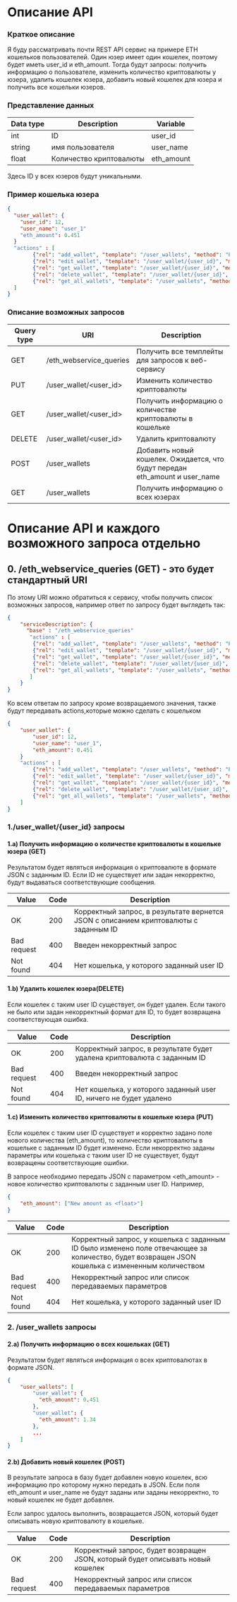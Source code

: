 # Описание API

### Краткое описание 

Я буду рассматривать почти REST API сервис на примере ETH кошельков пользователей. Один юзер имеет один кошелек, поэтому будет иметь user_id и eth_amount. Тогда будут запросы: получить информацию о пользователе, изменить количество криптовалюты у юзера, удалить кошелек юзера, добавить новый кошелек для юзера и получить все кошельки юзеров.

### Представление данных

| Data type | Description | Variable |
| ------ | ------ | ------ |
| int |ID | user_id |
|string| имя пользователя | user_name|
| float | Количество криптовалюты | eth_amount |

Здесь ID у всех юзеров будут уникальными. 

### Пример кошелька юзера

```json
{
  "user_wallet": {
    "user_id": 12,
    "user_name": "user_1"
    "eth_amount": 0.451
  }
  "actions" : [
        {"rel": "add_wallet", "template": "/user_wallets", "method": "POST", "required_data":["eth_amount"]},
        {"rel": "edit_wallet", "template": "/user_wallet/{user_id}", "method": "PUT", "required_data":["eth_amount"]},
        {"rel": "get_wallet", "template": "/user_wallet/{user_id}", "method": "GET", "required_data":[]},
        {"rel": "delete_wallet", "template": "/user_wallet/{user_id}", "method": "DELETE", "required_data":[]},
        {"rel": "get_all_wallets", "template": "/user_wallets", "method": "GET", "required_data":[]},
  ]
}
```

### Описание возможных запросов

| Query type | URI | Description |
| ------ | ------ | ------ |
| GET| /eth_webservice_queries | Получить все темплейты для запросов к веб-сервису|
|  PUT | /user_wallet/<user_id> | Изменить количество криптовалюты |
|  GET | /user_wallet/<user_id> | Получить информацию о количестве криптовалюты в кошельке |
|  DELETE | /user_wallet/<user_id> | Удалить криптовалюту |
|  POST | /user_wallets | Добавить новый кошелек. Ожидается, что будут передан eth_amount и user_name |
| GET | /user_wallets | Получить информацию о всех юзерах |

# Описание API и каждого возможного запроса отдельно 

## 0. /eth_webservice_queries (GET) - это будет стандартный URI
По этому URI можно обратиться к сервису, чтобы получить список возможных запросов, например ответ по запросу будет выглядеть так:
```json
{
    "serviceDescription": {
      "base" : "/eth_webservice_queries" 
       "actions" : [
        {"rel": "add_wallet", "template": "/user_wallets", "method": "POST", "required_data":["eth_amount", "user_name"]},
        {"rel": "edit_wallet", "template": "/user_wallet/{user_id}", "method": "PUT", "required_data":["eth_amount"]},
        {"rel": "get_wallet", "template": "/user_wallet/{user_id}", "method": "GET", "required_data":[]},
        {"rel": "delete_wallet", "template": "/user_wallet/{user_id}", "method": "DELETE", "required_data":[]},
        {"rel": "get_all_wallets", "template": "/user_wallets", "method": "GET", "required_data":[]},
       ]
    }
}
```
Ко всем ответам по запросу кроме возвращаемого значения, также будут передавать actions,которые можно сделать с кошельком

```json
{
    "user_wallet": { 
        "user_id": 12,
        "user_name": "user_1",
        "eth_amount": 0.451
    }
    "actions" : [
        {"rel": "add_wallet", "template": "/user_wallets", "method": "POST", "required_data":["eth_amount", "user_name"]},
        {"rel": "edit_wallet", "template": "/user_wallet/{user_id}", "method": "PUT", "required_data":["eth_amount"]},
        {"rel": "get_wallet", "template": "/user_wallet/{user_id}", "method": "GET", "required_data":[]},
        {"rel": "delete_wallet", "template": "/user_wallet/{user_id}", "method": "DELETE", "required_data":[]},
        {"rel": "get_all_wallets", "template": "/user_wallets", "method": "GET", "required_data":[]},
    ]
}
```

### 1./user_wallet/{user_id} запросы

#### 1.a) Получить информацию о количестве криптовалюты в кошельке юзера (GET)

Результатом будет являться информация о криптовалюте в формате JSON с заданным ID. Если ID не существует или задан некорректно, будут выдаваться соответствующие сообщения.

| Value | Code | Description |
| ------ | ------ | ------ |
|  OK | 200 | Корректный запрос, в результате вернется JSON с описанием криптовалюты с заданным ID |
|  Bad request | 400 | Введен некорректный запрос |
|  Not found | 404 | Нет кошелька, у которого заданный user ID |

#### 1.b) Удалить кошелек юзера(DELETE)

Если кошелек с таким user ID существует, он будет удален. Если такого не было или задан некорректный формат для ID, то будет возвращена соответствующая ошибка.

| Value | Code | Description |
| ------ | ------ | ------ |
|  OK | 200 | Корректный запрос, в результате будет удалена криптовалюта с заданным ID |
|  Bad request | 400 | Введен некорректный запрос |
|  Not found | 404 | Нет кошелька, у которого заданный user ID, ничего не будет удалено |

#### 1.c) Изменить количество криптовалюты в кошельке юзера (PUT)

Если кошелек с таким user ID существует и корректно задано поле нового количества (eth_amount), то количество криптовалюты в кошельке с заданным ID будет изменено. Если некорректно заданы параметры или кошелька с таким user ID не существует, будут возвращены соответствующие ошибки. 

В запросе необходимо передать JSON с параметром <eth_amount> - новое количество криптовалюты с заданным user ID. Например,

```json
{
    "eth_amount": ["New amount as <float>"]
}
```

| Value | Code | Description |
| ------ | ------ | ------ |
|  OK | 200 | Корректный запрос, у кошелька с заданным ID было изменено поле отвечающее за количество, будет возвращен JSON кошелька с измененным количеством|
|  Bad request | 400 | Некорректный запрос или список передаваемых параметров |
|  Not found | 404 | Нет кошелька, у которого заданный user ID |

### 2. /user_wallets запросы

#### 2.a) Получить информацию о всех кошельках (GET)

Результатом будет являться информация о всех криптовалютах в формате JSON.
```json
{
    "user_wallets": [
        "user_wallet": {
          "eth_amount": 0.451
        },
        "user_wallet": {
          "eth_amount": 1.34
        },
        ...
    ]
}
```

#### 2.b) Добавить новый кошелек (POST)

В результате запроса в базу будет добавлен новую кошелек, всю информацию про которому нужно передать в JSON. Если поля eth_amount и user_name не будут заданы или заданы некорректно, то новый кошелек не будет добавлен.

Если запрос удалось выполнить, возвращается JSON, который будет описывать новую криптовалюту в кошельке. 

| Value | Code | Description |
| ------ | ------ | ------ |
|  OK | 200 | Корректный запрос, будет возвращен JSON, который будет описывать новый кошелек |
|  Bad request | 400 | Некорректный запрос или список передаваемых параметров |

